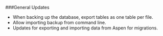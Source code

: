###General Updates
- When backing up the database, export tables as one table per file. 
- Allow importing backup from command line.
- Updates for exporting and importing data from Aspen for migrations.